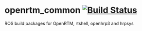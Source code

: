 openrtm_common  [![Build Status](https://api.travis-ci.org/start-jsk/openrtm_common)](https://travis-ci.org/start-jsk/openrtm_common/)
==============

ROS build packages for OpenRTM, rtshell, openhrp3 and hrpsys
